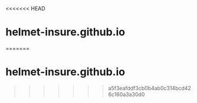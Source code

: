 <<<<<<< HEAD
# helmet-insure.github.io
=======
# helmet-insure.github.io
>>>>>>> a5f3eafddf3cb0b4ab0c314bcd426c160a3a30d0
